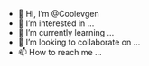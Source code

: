 - 👋 Hi, I’m @Coolevgen
- 👀 I’m interested in ...
- 🌱 I’m currently learning ...
- 💞️ I’m looking to collaborate on ...
- 📫 How to reach me ...

<!---
Coolevgen/Coolevgen is a ✨ special ✨ repository because its `README.md` (this file) appears on your GitHub profile.
You can click the Preview link to take a look at your changes.
--->
